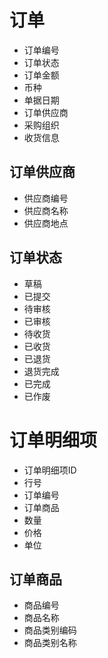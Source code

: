 # 订单
- 订单编号
- 订单状态
- 订单金额
- 币种
- 单据日期
- 订单供应商
- 采购组织
- 收货信息

## 订单供应商
- 供应商编号
- 供应商名称
- 供应商地点

## 订单状态
- 草稿
- 已提交
- 待审核
- 已审核
- 待收货
- 已收货
- 已退货
- 退货完成
- 已完成
- 已作废

# 订单明细项
- 订单明细项ID
- 行号
- 订单编号
- 订单商品
- 数量
- 价格
- 单位

## 订单商品
- 商品编号
- 商品名称
- 商品类别编码
- 商品类别名称


